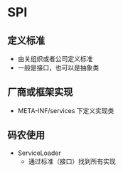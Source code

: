 # SPI

## 定义标准
- 由关组织或者公司定义标准
- 一般是接口，也可以是抽象类
##  厂商或框架实现
- META-INF/services 下定义实现类
##  码农使用
- ServiceLoader
    + 通过标准（接口）找到所有实现